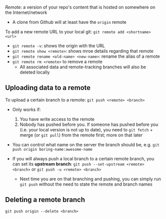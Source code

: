 _Remote_: a version of your repo's content that is hosted on somewhere on the Internet/network

- A clone from Github will at least have the `origin` remote

To add a new remote URL to your local git: `git remote add <shortname> <url>`

- `git remote -v`: shows the origin with the URL
- `git remote show <remote>`: shows mroe details regarding that remote
- `git remote rename <old-name> <new-name>`: rename the alias of a remote
- `git remote rm <remote>` to remove a remote
  - All associated data and remote-tracking branches will also be deleted locally

## Uploading data to a remote

To upload a certain branch to a remote: `git push <remote> <branch>`

- Only works if:
  1. You have write access to the remote
  2. Nobody has pushed before you. If someone has pushed before you (i.e. your local version is not up to date), you need to `git fetch` + merge (or `git pull`) from the remote first; more on that later
- You can control what name on the server the branch should be, e.g. `git push origin boring-name:awesome-name`

- If you will always push a local branch to a certain remote branch, you can set its **upstream branch**: `git push --set-upstream <remote> <branch>` or `git push -u <remote> <branch>`
  - Next time you are on that branching and pushing, you can simply run `git push` without the need to state the remote and branch names

## Deleting a remote branch

`git push origin --delete <branch>`
